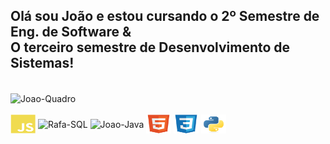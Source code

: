 ## Olá sou João e estou cursando o 2º Semestre de Eng. de Software & <br> O terceiro semestre de Desenvolvimento de Sistemas!


<div style="display: inline_block"><br>
   <img align="center" alt="Joao-Quadro" width="250" src="https://www.meisterdrucke.pt/kunstwerke/1260px/Fra%20Angelico%20-%20The%20Conversion%20of%20St%20Augustine%20%28tempera%20on%20panel%29%20-%20%28MeisterDrucke-63452%29.jpg">
   <br> 
   <br>
  <img align="center" alt="Joao-Js" height="30" width="40" src="https://raw.githubusercontent.com/devicons/devicon/master/icons/javascript/javascript-plain.svg">
  <img align="center" alt="Rafa-SQL" height="30" width="40" src="https://cdn.jsdelivr.net/gh/devicons/devicon@latest/icons/azuresqldatabase/azuresqldatabase-original.svg">
  <img align="center" alt="Joao-Java" height="30" width="40" src="https://cdn.jsdelivr.net/gh/devicons/devicon@latest/icons/java/java-original.svg">
  <img align="center" alt="Joao-HTML" height="30" width="40" src="https://raw.githubusercontent.com/devicons/devicon/master/icons/html5/html5-original.svg">
  <img align="center" alt="Joao-CSS" height="30" width="40" src="https://raw.githubusercontent.com/devicons/devicon/master/icons/css3/css3-original.svg">
  <img align="center" alt="Joao-Python" height="30" width="40" src="https://raw.githubusercontent.com/devicons/devicon/master/icons/python/python-original.svg">
</div>
  
